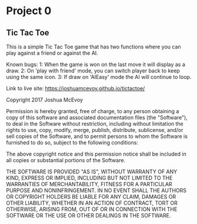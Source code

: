 # Project 0

## Tic Tac Toe

This is a simple Tic Tac Toe game that has two functions where you can play against a friend or against the AI.

Known bugs:
1: When the game is won on the last move it will display as a draw.
2: On 'play with friend' mode, you can switch player back to keep using the same icon.
3: If draw on 'AIEasy' mode the AI will continue to loop. 

Link to live site: https://joshuamcevoy.github.io/tictactoe/

Copyright 2017 Joshua McEvoy

Permission is hereby granted, free of charge, to any person obtaining a copy of this software and associated documentation files (the "Software"), to deal in the Software without restriction, including without limitation the rights to use, copy, modify, merge, publish, distribute, sublicense, and/or sell copies of the Software, and to permit persons to whom the Software is furnished to do so, subject to the following conditions:

The above copyright notice and this permission notice shall be included in all copies or substantial portions of the Software.

THE SOFTWARE IS PROVIDED "AS IS", WITHOUT WARRANTY OF ANY KIND, EXPRESS OR IMPLIED, INCLUDING BUT NOT LIMITED TO THE WARRANTIES OF MERCHANTABILITY, FITNESS FOR A PARTICULAR PURPOSE AND NONINFRINGEMENT. IN NO EVENT SHALL THE AUTHORS OR COPYRIGHT HOLDERS BE LIABLE FOR ANY CLAIM, DAMAGES OR OTHER LIABILITY, WHETHER IN AN ACTION OF CONTRACT, TORT OR OTHERWISE, ARISING FROM, OUT OF OR IN CONNECTION WITH THE SOFTWARE OR THE USE OR OTHER DEALINGS IN THE SOFTWARE.
